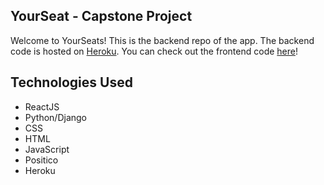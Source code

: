 ## YourSeat - Capstone Project

Welcome to YourSeats! This is the backend repo of the app. The backend code is hosted on [Heroku](https://lit-bastion-80745.herokuapp.com/).
You can check out the frontend code [here](https://github.com/xcarrillo1/capstone-frontend)!

## Technologies Used
- ReactJS
- Python/Django
- CSS
- HTML
- JavaScript
- Positico
- Heroku
